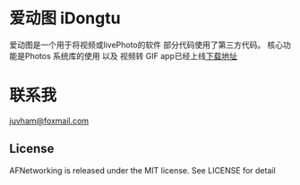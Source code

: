 # 爱动图 iDongtu

爱动图是一个用于将视频或livePhoto的软件
部分代码使用了第三方代码。
核心功能是Photos 系统库的使用 以及 视频转 GIF
app已经上线[下载地址](http://juvham.ml)

# 联系我

juvham@foxmail.com

## License

AFNetworking is released under the MIT license. See LICENSE for detail
